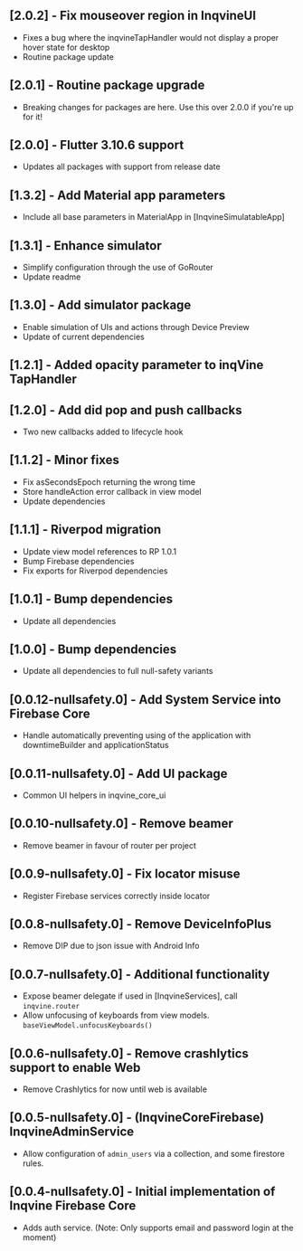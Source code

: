 ## [2.0.2] - Fix mouseover region in InqvineUI
* Fixes a bug where the inqvineTapHandler would not display a proper hover state for desktop
* Routine package update

## [2.0.1] - Routine package upgrade
* Breaking changes for packages are here. Use this over 2.0.0 if you're up for it!

## [2.0.0] - Flutter 3.10.6 support
* Updates all packages with support from release date

## [1.3.2] - Add Material app parameters
* Include all base parameters in MaterialApp in [InqvineSimulatableApp]

## [1.3.1] - Enhance simulator
* Simplify configuration through the use of GoRouter
* Update readme

## [1.3.0] - Add simulator package
* Enable simulation of UIs and actions through Device Preview
* Update of current dependencies

## [1.2.1] - Added opacity parameter to inqVine TapHandler

## [1.2.0] - Add did pop and push callbacks
* Two new callbacks added to lifecycle hook

## [1.1.2] - Minor fixes
* Fix asSecondsEpoch returning the wrong time
* Store handleAction error callback in view model
* Update dependencies

## [1.1.1] - Riverpod migration

* Update view model references to RP 1.0.1
* Bump Firebase dependencies
* Fix exports for Riverpod dependencies

## [1.0.1] - Bump dependencies

* Update all dependencies

## [1.0.0] - Bump dependencies

* Update all dependencies to full null-safety variants

## [0.0.12-nullsafety.0] - Add System Service into Firebase Core

* Handle automatically preventing using of the application with downtimeBuilder and applicationStatus

## [0.0.11-nullsafety.0] - Add UI package

* Common UI helpers in inqvine_core_ui

## [0.0.10-nullsafety.0] - Remove beamer

* Remove beamer in favour of router per project

## [0.0.9-nullsafety.0] - Fix locator misuse

* Register Firebase services correctly inside locator

## [0.0.8-nullsafety.0] - Remove DeviceInfoPlus

* Remove DIP due to json issue with Android Info

## [0.0.7-nullsafety.0] - Additional functionality

* Expose beamer delegate if used in [InqvineServices], call `inqvine.router`
* Allow unfocusing of keyboards from view models. `baseViewModel.unfocusKeyboards()`

## [0.0.6-nullsafety.0] - Remove crashlytics support to enable Web

* Remove Crashlytics for now until web is available

## [0.0.5-nullsafety.0] - (InqvineCoreFirebase) InqvineAdminService

* Allow configuration of `admin_users` via a collection, and some firestore rules.

## [0.0.4-nullsafety.0] - Initial implementation of Inqvine Firebase Core

* Adds auth service. (Note: Only supports email and password login at the moment)
